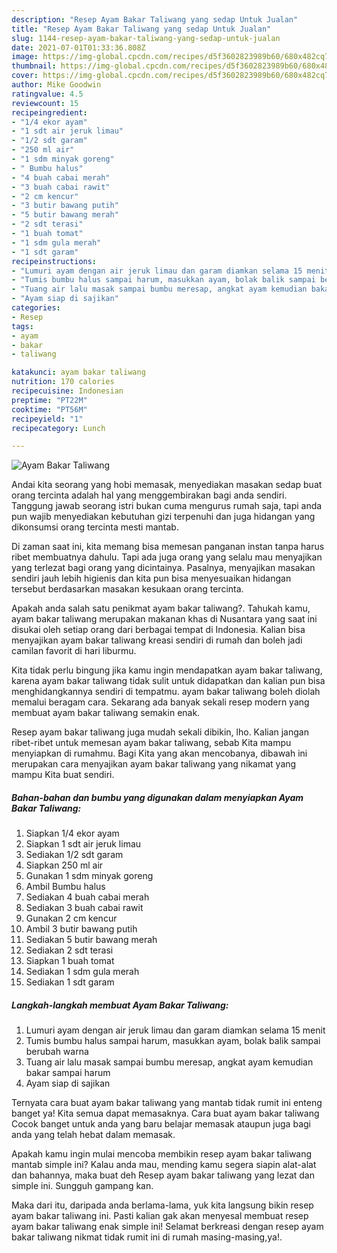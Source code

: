```yaml
---
description: "Resep Ayam Bakar Taliwang yang sedap Untuk Jualan"
title: "Resep Ayam Bakar Taliwang yang sedap Untuk Jualan"
slug: 1144-resep-ayam-bakar-taliwang-yang-sedap-untuk-jualan
date: 2021-07-01T01:33:36.808Z
image: https://img-global.cpcdn.com/recipes/d5f3602823989b60/680x482cq70/ayam-bakar-taliwang-foto-resep-utama.jpg
thumbnail: https://img-global.cpcdn.com/recipes/d5f3602823989b60/680x482cq70/ayam-bakar-taliwang-foto-resep-utama.jpg
cover: https://img-global.cpcdn.com/recipes/d5f3602823989b60/680x482cq70/ayam-bakar-taliwang-foto-resep-utama.jpg
author: Mike Goodwin
ratingvalue: 4.5
reviewcount: 15
recipeingredient:
- "1/4 ekor ayam"
- "1 sdt air jeruk limau"
- "1/2 sdt garam"
- "250 ml air"
- "1 sdm minyak goreng"
- " Bumbu halus"
- "4 buah cabai merah"
- "3 buah cabai rawit"
- "2 cm kencur"
- "3 butir bawang putih"
- "5 butir bawang merah"
- "2 sdt terasi"
- "1 buah tomat"
- "1 sdm gula merah"
- "1 sdt garam"
recipeinstructions:
- "Lumuri ayam dengan air jeruk limau dan garam diamkan selama 15 menit"
- "Tumis bumbu halus sampai harum, masukkan ayam, bolak balik sampai berubah warna"
- "Tuang air lalu masak sampai bumbu meresap, angkat ayam kemudian bakar sampai harum"
- "Ayam siap di sajikan"
categories:
- Resep
tags:
- ayam
- bakar
- taliwang

katakunci: ayam bakar taliwang 
nutrition: 170 calories
recipecuisine: Indonesian
preptime: "PT22M"
cooktime: "PT56M"
recipeyield: "1"
recipecategory: Lunch

---
```



![Ayam Bakar Taliwang](https://img-global.cpcdn.com/recipes/d5f3602823989b60/680x482cq70/ayam-bakar-taliwang-foto-resep-utama.jpg)

Andai kita seorang yang hobi memasak, menyediakan masakan sedap buat orang tercinta adalah hal yang menggembirakan bagi anda sendiri. Tanggung jawab seorang istri bukan cuma mengurus rumah saja, tapi anda pun wajib menyediakan kebutuhan gizi terpenuhi dan juga hidangan yang dikonsumsi orang tercinta mesti mantab.

Di zaman  saat ini, kita memang bisa memesan panganan instan tanpa harus ribet membuatnya dahulu. Tapi ada juga orang yang selalu mau menyajikan yang terlezat bagi orang yang dicintainya. Pasalnya, menyajikan masakan sendiri jauh lebih higienis dan kita pun bisa menyesuaikan hidangan tersebut berdasarkan masakan kesukaan orang tercinta. 



Apakah anda salah satu penikmat ayam bakar taliwang?. Tahukah kamu, ayam bakar taliwang merupakan makanan khas di Nusantara yang saat ini disukai oleh setiap orang dari berbagai tempat di Indonesia. Kalian bisa menyajikan ayam bakar taliwang kreasi sendiri di rumah dan boleh jadi camilan favorit di hari liburmu.

Kita tidak perlu bingung jika kamu ingin mendapatkan ayam bakar taliwang, karena ayam bakar taliwang tidak sulit untuk didapatkan dan kalian pun bisa menghidangkannya sendiri di tempatmu. ayam bakar taliwang boleh diolah memalui beragam cara. Sekarang ada banyak sekali resep modern yang membuat ayam bakar taliwang semakin enak.

Resep ayam bakar taliwang juga mudah sekali dibikin, lho. Kalian jangan ribet-ribet untuk memesan ayam bakar taliwang, sebab Kita mampu menyiapkan di rumahmu. Bagi Kita yang akan mencobanya, dibawah ini merupakan cara menyajikan ayam bakar taliwang yang nikamat yang mampu Kita buat sendiri.

<!--inarticleads1-->

##### Bahan-bahan dan bumbu yang digunakan dalam menyiapkan Ayam Bakar Taliwang:

1. Siapkan 1/4 ekor ayam
1. Siapkan 1 sdt air jeruk limau
1. Sediakan 1/2 sdt garam
1. Siapkan 250 ml air
1. Gunakan 1 sdm minyak goreng
1. Ambil  Bumbu halus
1. Sediakan 4 buah cabai merah
1. Sediakan 3 buah cabai rawit
1. Gunakan 2 cm kencur
1. Ambil 3 butir bawang putih
1. Sediakan 5 butir bawang merah
1. Sediakan 2 sdt terasi
1. Siapkan 1 buah tomat
1. Sediakan 1 sdm gula merah
1. Sediakan 1 sdt garam




<!--inarticleads2-->

##### Langkah-langkah membuat Ayam Bakar Taliwang:

1. Lumuri ayam dengan air jeruk limau dan garam diamkan selama 15 menit
1. Tumis bumbu halus sampai harum, masukkan ayam, bolak balik sampai berubah warna
1. Tuang air lalu masak sampai bumbu meresap, angkat ayam kemudian bakar sampai harum
1. Ayam siap di sajikan




Ternyata cara buat ayam bakar taliwang yang mantab tidak rumit ini enteng banget ya! Kita semua dapat memasaknya. Cara buat ayam bakar taliwang Cocok banget untuk anda yang baru belajar memasak ataupun juga bagi anda yang telah hebat dalam memasak.

Apakah kamu ingin mulai mencoba membikin resep ayam bakar taliwang mantab simple ini? Kalau anda mau, mending kamu segera siapin alat-alat dan bahannya, maka buat deh Resep ayam bakar taliwang yang lezat dan simple ini. Sungguh gampang kan. 

Maka dari itu, daripada anda berlama-lama, yuk kita langsung bikin resep ayam bakar taliwang ini. Pasti kalian gak akan menyesal membuat resep ayam bakar taliwang enak simple ini! Selamat berkreasi dengan resep ayam bakar taliwang nikmat tidak rumit ini di rumah masing-masing,ya!.

